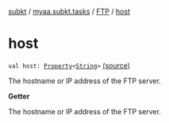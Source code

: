 [subkt](../../index.md) / [myaa.subkt.tasks](../index.md) / [FTP](index.md) / [host](./host.md)

# host

`val host: `[`Property`](https://docs.gradle.org/current/javadoc/org/gradle/api/provider/Property.html)`<`[`String`](https://kotlinlang.org/api/latest/jvm/stdlib/kotlin/-string/index.html)`>` [(source)](https://github.com/Myaamori/SubKt/blob/0.1.7/src/main/kotlin/myaa/subkt/tasks/tasks.kt#L1743)

The hostname or IP address of the FTP server.

**Getter**

The hostname or IP address of the FTP server.

